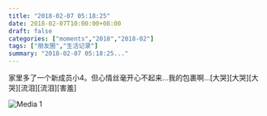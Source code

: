 ```yaml
---
title: "2018-02-07 05:18:25"
date: 2018-02-07T10:00:00+08:00
draft: false
categories: ["moments","2018","2018-02"]
tags: ["朋友圈","生活记录"]
summary: "2018-02-07 05:18:25..."
---
```


家里多了一个新成员小4。但心情丝毫开心不起来…我的包裹啊…[大哭][大哭][大哭][流泪][流泪][害羞]

![Media 1](/Moments/photos/2018-02-07/201802070518250.jpg)

